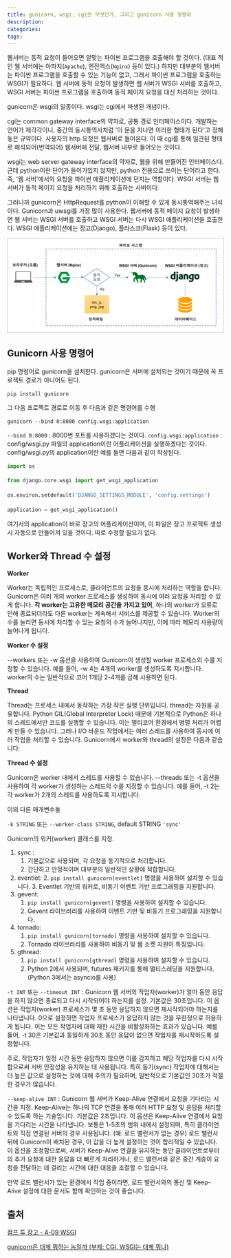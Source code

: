 ```yaml
---
title: gunicorn, wsgi, cgi란 무엇인가, 그리고 gunicorn 사용 명령어
description:
categories:
tags:
---
```


웹서버는 동적 요청이 들어오면 알맞는 파이썬 프로그램을 호출해야 할 것이다. (대표 적인 웹 서버에는 아파치(`Apache`), 엔진엑스(`Nginx`) 등이 있다.) 하지만 대부분의 웹서버는 파이썬 프로그램을 호출할 수 있는 기능이 없고, 그래서 파이썬 프로그램을 호출하는 WSGI가 필요하다.
웹 서버에 동적 요청이 발생하면 웹 서버가 WSGI 서버를 호출하고, WSGI 서버는 파이썬 프로그램을 호출하여 동적 페이지 요청을 대신 처리하는 것이다.

gunicorn은 wsgi의 일종이다. wsgi는 cgi에서 파생된 개념이다.

cgi는 common gateway interface의 약자로, 공통 경로 인터페이스이다. 개발하는 언어가 제각각이니, 중간의 동시통역사처럼 '이 문을 지나면 이러한 형태가 된다'고 정해놓은 규약이다.
사용자의 http 요청은 웹서버로 들어온다. 이 때 cgi를 통해 일관된 형태로 해석되어(번역되어) 웹서버에 전달, 웹서버 내부로 들어오는 것이다.

wsgi는 web server gateway interface의 약자로, 웹을 위해 만들어진 인터페이스다. 근데 python이란 단어가 들어가있지 않지만, python 전용으로 쓰이는 단어라고 한다. 즉, '웹 서버'에서의 요청을 파이썬 애플리케이션에 던지는 역할이다.
WSGI 서버는 웹서버가 동적 페이지 요청을 처리하기 위해 호출하는 서버이다.

그러니까 gunicorn은 HttpRequest를 python이 이해할 수 있게 동시통역해주는 녀석이다. Gunicorn과 uwsgi를 가장 많이 사용한다.
웹서버에 동적 페이지 요청이 발생하면 웹 서버는 WSGI 서버를 호출하고 WSGI 서버는 다시 WSGI 애플리케이션을 호출한다.
WSGI 애플리케이션에는 장고(Django), 플라스크(Flask) 등이 있다.

![0](/assets/images/wsgi_diagram.png)


## Gunicorn 사용 명령어
pip 명령어로 gunicorn을 설치한다. gunicorn은 서버에 설치되는 것이기 때문에 꼭 프로젝트 경로가 아니어도 된다.
```shell
pip install gunicorn
```

그 다음 프로젝트 경로로 이동 후 다음과 같은 명령어를 수행
```shell
gunicorn --bind 0:8000 config.wsgi:application
```
`--bind 0:8000` : 8000번 포트를 사용하겠다는 것이다.
`config.wsgi:application` : config/wsgi.py 파일의 application이란 어플리케이션을 실행하겠다는 것이다.
config/wsgi.py의 application이란 예를 들면 다음과 같이 작성된다.

```python
import os

from django.core.wsgi import get_wsgi_application

os.environ.setdefault('DJANGO_SETTINGS_MODULE', 'config.settings')

application = get_wsgi_application()
```

여기서의 application이 바로 장고의 어플리케이션이며, 이 파일은 장고 프로젝트 생성시 자동으로 만들어져 있을 것이다. 따로 수정할 필요가 없다.

## Worker와 Thread 수 설정

**Worker**

Worker는 독립적인 프로세스로, 클라이언트의 요청을 동시에 처리하는 역할을 합니다.
Gunicorn은 여러 개의 worker 프로세스를 생성하여 동시에 여러 요청을 처리할 수 있게 합니다.
**각 worker는 고유한 메모리 공간을 가지고 있어**, 하나의 worker가 오류로 인해 종료되더라도 다른 worker는 계속해서 서비스를 제공할 수 있습니다.
Worker의 수를 늘리면 동시에 처리할 수 있는 요청의 수가 늘어나지만, 이에 따라 메모리 사용량이 늘어나게 됩니다.

**Worker 수 설정**

--workers 또는 -w 옵션을 사용하여 Gunicorn이 생성할 worker 프로세스의 수를 지정할 수 있습니다. 예를 들어, -w 4는 4개의 worker를 생성하도록 지시합니다.
worker의 수는 일반적으로 코어 1개당 2-4개를 곱해 사용하면 된다.


**Thread** 

Thread는 프로세스 내에서 동작하는 가장 작은 실행 단위입니다. thread는 자원을 공유합니다.
Python GIL(Global Interpreter Lock) 때문에 기본적으로 Python은 하나의 스레드에서만 코드를 실행할 수 있습니다. 이는 멀티코어 환경에서 병렬 처리가 어렵게 만들 수 있습니다.
그러나 I/O 바운드 작업에서는 여러 스레드를 사용하여 동시에 여러 작업을 처리할 수 있습니다.
Gunicorn에서 worker와 thread의 설정은 다음과 같습니다:

**Thread 수 설정**

Gunicorn은 worker 내에서 스레드를 사용할 수 있습니다. --threads 또는 -t 옵션을 사용하여 각 worker가 생성하는 스레드의 수를 지정할 수 있습니다. 예를 들어, -t 2는 각 worker가 2개의 스레드를 사용하도록 지시합니다.

이외 다른 매개변수들

`-k STRING` 또는 `--worker-class STRING`, default STRING `'sync'`

Gunicorn의 워커(worker) 클래스를 지정.

1. sync :
   1. 기본값으로 사용되며, 각 요청을 동기적으로 처리합니다.
   2. 간단하고 안정적이며 대부분의 일반적인 상황에 적합합니다.
2. eventlet:
   2. `pip install gunicorn[eventlet]` 명령을 사용하여 설치할 수 있습니다.
   3. Eventlet 기반의 워커로, 비동기 이벤트 기반 프로그래밍을 지원합니다.
3. gevent:
   1. `pip install gunicorn[gevent]` 명령을 사용하여 설치할 수 있습니다.
   2. Gevent 라이브러리를 사용하여 이벤트 기반 및 비동기 프로그래밍을 지원합니다.
4. tornado:
   1. `pip install gunicorn[tornado]` 명령을 사용하여 설치할 수 있습니다.
   2. Tornado 라이브러리를 사용하여 비동기 및 웹 소켓 지원이 특징입니다.
5. gthread:
   1. `pip install gunicorn[gthread]` 명령을 사용하여 설치할 수 있습니다.
   2. Python 2에서 사용되며, futures 패키지를 통해 멀티스레딩을 지원합니다. (Python 3에서는 asyncio를 사용)


`-t INT` 또는 `--timeout INT` : Gunicorn 웹 서버의 작업자(worker)가 얼마 동안 응답을 하지 않으면 종료되고 다시 시작되어야 하는지를 설정.
기본값은 30초입니다.
이 옵션은 작업자(worker) 프로세스가 몇 초 동안 응답하지 않으면 재시작되어야 하는지를 나타냅니다.
0으로 설정하면 작업자 프로세스가 응답하지 않는 것을 무한정으로 허용하게 됩니다. 이는 모든 작업자에 대해 제한 시간을 비활성화하는 효과가 있습니다.
예를 들어, -t 30은 기본값과 동일하게 30초 동안 응답이 없으면 작업자를 재시작하도록 설정합니다.

주로, 작업자가 일정 시간 동안 응답하지 않으면 이를 감지하고 해당 작업자를 다시 시작함으로써 서버 안정성을 유지하는 데 사용됩니다. 특히 동기(sync) 작업자에 대해서는 더 높은 값으로 설정하는 것에 대해 주의가 필요하며, 일반적으로 기본값인 30초가 적절한 경우가 많습니다.


`--keep-alive INT` : Gunicorn 웹 서버가 Keep-Alive 연결에서 요청을 기다리는 시간을 지정. Keep-Alive는 하나의 TCP 연결을 통해 여러 HTTP 요청 및 응답을 처리할 수 있도록 하는 기술입니다.
기본값은 2초입니다.
이 옵션은 Keep-Alive 연결에서 요청을 기다리는 시간을 나타냅니다.
보통은 1-5초의 범위 내에서 설정되며, 특히 클라이언트와 직접 연결된 서버의 경우 사용됩니다. (예: 로드 밸런서가 없는 경우)
로드 밸런서 뒤에 Gunicorn이 배치된 경우, 이 값을 더 높게 설정하는 것이 합리적일 수 있습니다.
이 옵션을 조정함으로써, 서버가 Keep-Alive 연결을 유지하는 동안 클라이언트로부터의 추가 요청에 대한 응답을 더 빠르게 처리하거나, 로드 밸런서와 같은 중간 계층이 요청을 전달하는 데 걸리는 시간에 대한 대응을 조절할 수 있습니다.

만약 로드 밸런서가 있는 환경에서 작업 중이라면, 로드 밸런서와의 통신 및 Keep-Alive 설정에 대한 문서도 함께 확인하는 것이 좋습니다.

출처
---
[점프 투 장고 - 4-09 WSGI](https://wikidocs.net/75556)

[gunicorn은 대체 뭐하는 놈일까 (부제: CGI, WSGI는 대체 뭐냐)](https://this-programmer.tistory.com/345)